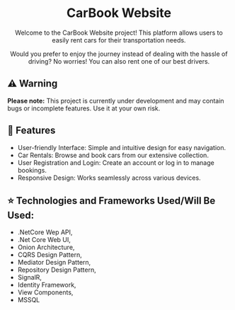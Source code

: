 <h1 align="center">CarBook Website</h1>
<p align="center">Welcome to the CarBook Website project! This platform allows users to easily rent cars for their transportation needs.</p>
<p align="center">Would you prefer to enjoy the journey instead of dealing with the hassle of driving? No worries! You can also rent one of our best drivers.</p>

## ⚠️ Warning

**Please note:** This project is currently under development and may contain bugs or incomplete features. Use it at your own risk.

## 🚀 Features
- User-friendly Interface: Simple and intuitive design for easy navigation.
- Car Rentals: Browse and book cars from our extensive collection.
- User Registration and Login: Create an account or log in to manage bookings.
- Responsive Design: Works seamlessly across various devices.

## ⭐ Technologies and Frameworks Used/Will Be Used:
- .NetCore Wep API,
- .Net Core Web UI,
- Onion Architecture,
- CQRS Design Pattern,
- Mediator Design Pattern,
- Repository Design Pattern,
- SignalR,
- Identity Framework,
- View Components,
- MSSQL

